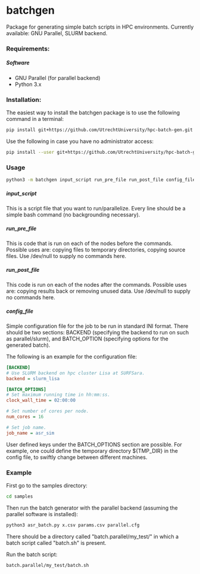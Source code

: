 # batchgen
Package for generating simple batch scripts in HPC environments. Currently available: GNU Parallel, SLURM backend.

### Requirements:

##### Software

- GNU Parallel (for parallel backend)
- Python 3.x

### Installation:

The easiest way to install the batchgen package is to use the following command in a terminal:

``` bash
pip install git+https://github.com/UtrechtUniversity/hpc-batch-gen.git
```

Use the following in case you have no administrator access:

``` bash
pip install --user git+https://github.com/UtrechtUniversity/hpc-batch-gen.git
```

### Usage
```bash
python3 -m batchgen input_script run_pre_file run_post_file config_file
```

##### input_script
This is a script file that you want to run/parallelize. Every line should be a simple bash command (no backgrounding necessary).

##### run\_pre\_file
This is code that is run on each of the nodes before the commands. Possible uses are: copying files to temporary directories, copying source files. Use /dev/null to supply no commands here.

##### run\_post\_file
This code is run on each of the nodes after the commands. Possible uses are: copying results back or removing unused data. Use /dev/null to supply no commands here.

##### config\_file
Simple configuration file for the job to be run in standard INI format. There should be two sections: BACKEND (specifying the backend to run on such as parallel/slurm), and BATCH_OPTION (specifying options for the generated batch).

The following is an example for the configuration file:

```ini
[BACKEND]
# Use SLURM backend on hpc cluster Lisa at SURFSara.
backend = slurm_lisa

[BATCH_OPTIONS]
# Set maximum running time in hh:mm:ss.
clock_wall_time = 02:00:00

# Set number of cores per node.
num_cores = 16

# Set job name.
job_name = asr_sim
```

User defined keys under the BATCH\_OPTIONS section are possible. For example, one could define the temporary directory ${TMP_DIR} in the config file, to swiftly change between different machines.

### Example

First go to the samples directory:

```bash
cd samples
```

Then run the batch generator with the parallel backend (assuming the parallel software is installed):

```bash
python3 asr_batch.py x.csv params.csv parallel.cfg
```

There should be a directory called "batch.parallel/my\_test/" in which a batch script called "batch.sh" is present.

Run the batch script:

```bash
batch.parallel/my_test/batch.sh
```


